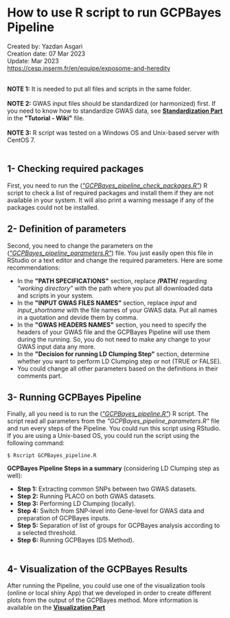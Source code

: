 # How to use R script to run GCPBayes Pipeline
Created by: Yazdan Asgari<br>
Creation date: 07 Mar 2023<br>
Update: Mar 2023<br>
https://cesp.inserm.fr/en/equipe/exposome-and-heredity
<br>
<br>

**NOTE 1:** It is needed to put all files and scripts in the same folder. 
<br><br>
**NOTE 2:** GWAS input files should be standardized (or harmonized) first. If you need to know how to standardize GWAS data, see [**Standardization Part**](../2) in the **"Tutorial - Wiki"** file.
<br><br>
**NOTE 3:** R script was tested on a Windows OS and Unix-based server with CentOS 7.
<br>
<br>

## 1- Checking required packages
First, you need to run the ([*"GCPBayes_pipeline_check_packages.R"*](../0_Codes/R)) R script to check a list of required packages and install them if they are not available in your system. It will also print a warning message if any of the packages could not be installed.  


## 2- Definition of parameters
Second, you need to change the parameters on the ([*"GCPBayes_pipeline_parameters.R"*](../0_Codes/R)) file. You just easily open this file in RStudio or a text editor and change the required parameters. Here are some recommendations:
- In the **"PATH SPECIFICATIONS"** section, replace **/PATH/** regarding *"working directory"* with the path where you put all downloaded data and scripts in your system.
- In the **"INPUT GWAS FILES NAMES"** section, replace *input* and *input_shortname* with the file names of your GWAS data. Put all names in a quotation and devide them by comma.
- In the **"GWAS HEADERS NAMES"** section, you need to specify the headers of your GWAS file and the GCPBayes Pipeline will use them during the running. So, you do not need to make any change to your GWAS input data any more.
- In the **"Decision for running LD Clumping Step"** section, determine whether you want to perform LD Clumping step or not (TRUE or FALSE).
- You could change all other parameters based on the definitions in their comments part. 

## 3- Running GCPBayes Pipeline
Finally, all you need is to run the ([*"GCPBayes_pipeline.R"*](../0_Codes/R)) R script. The script read all parameters from the *"GCPBayes_pipeline_parameters.R"* file and run every steps of the Pipeline. You could run this script using RStudio. If you are using a Unix-based OS, you could run the script using the following command:
~~~
$ Rscript GCPBayes_pipeline.R
~~~

**GCPBayes Pipeline Steps in a summary** (considering LD Clumping step as well): 
<br>
- **Step 1:** Extracting common SNPs between two GWAS datasets. 
- **Step 2:** Running PLACO on both GWAS datasets.
- **Step 3:** Performing LD Clumping (locally).
- **Step 4:** Switch from SNP-level into Gene-level for GWAS data and preparation of GCPBayes inputs.
- **Step 5:** Separation of list of groups for GCPBayes analysis according to a selected threshold.
- **Step 6:** Running GCPBayes (DS Method).
<br><br>

## 4- Visualization of the GCPBayes Results
After running the Pipeline, you could use one of the visualization tools (online or local shiny App) that we developed in order to create different plots from the output of the GCPBayes method. More information is available on the [**Visualization Part**](../README.md#visualization)

